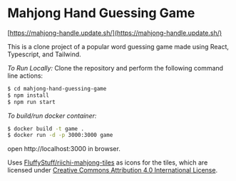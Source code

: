 # Mahjong Hand Guessing Game

[https://mahjong-handle.update.sh/](https://mahjong-handle.update.sh/)

This is a clone project of a popular word guessing game made using React, Typescript, and Tailwind.

_To Run Locally:_
Clone the repository and perform the following command line actions:

```bash
$ cd mahjong-hand-guessing-game
$ npm install
$ npm run start
```

_To build/run docker container:_

```bash
$ docker build -t game .
$ docker run -d -p 3000:3000 game
```

open http://localhost:3000 in browser.

Uses [FluffyStuff/riichi-mahjong-tiles](https://github.com/FluffyStuff/riichi-mahjong-tiles) as icons for the tiles, which are licensed under [Creative Commons Attribution 4.0 International License](https://creativecommons.org/licenses/by/4.0/).
